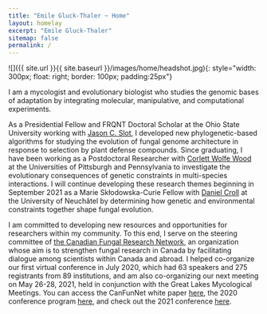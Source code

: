 ```yaml
---
title: "Emile Gluck-Thaler ~ Home"
layout: homelay
excerpt: "Emile Gluck-Thaler"
sitemap: false
permalink: /
---
```


![]({{ site.url }}{{ site.baseurl }}/images/home/headshot.jpg){: style="width: 300px; float: right; border: 100px; padding:25px"}

I am a mycologist and evolutionary biologist who studies the genomic bases of adaptation by integrating molecular, manipulative, and computational experiments.

As a Presidential Fellow and FRQNT Doctoral Scholar at the Ohio State University working with [Jason C. Slot](https://u.osu.edu/slot.1/), I developed new phylogenetic-based algorithms for studying the evolution of fungal genome architecture in response to selection by plant defense compounds. Since graduating, I have been working as a Postdoctoral Researcher with [Corlett Wolfe Wood](https://www.the-wood-lab.net/) at the Universities of Pittsburgh and Pennsylvania to investigate the evolutionary consequences of genetic constraints in multi-species interactions. I will continue developing these research themes beginning in September 2021 as a Marie Skłodowska-Curie Fellow with [Daniel Croll](http://www.pathogen-genomics.org/) at the University of Neuchâtel by determining how genetic and environmental constraints together shape fungal evolution.

I am committed to developing new resources and opportunities for researchers within my community. To this end, I serve on the steering committee of [the Canadian Fungal Research Network](https://www.fungalresearch.ca/), an organization whose aim is to strengthen fungal research in Canada by facilitating dialogue among scientists within Canada and abroad. I helped co-organize our first virtual conference in July 2020, which had 63 speakers and 275 registrants from 89 institutions, and am also co-organizing our next meeting on May 26-28, 2021, held in conjunction with the Great Lakes Mycological Meetings. You can access the CanFunNet white paper [here](https://www.nrcresearchpress.com/doi/abs/10.1139/cjm-2020-0263#.XyBF0ShKiUk), the 2020 conference program [here](https://www.fungalresearch.ca/uploads/2/3/5/6/23564534/canfunnet2020_schedule-final.pdf), and check out the 2021 conference [here](https://conferences.uwo.ca/JCGMC/home).
